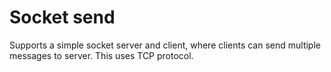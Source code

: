 # Socket send

Supports a simple socket server and client, where clients can send multiple messages to server. This uses TCP protocol.